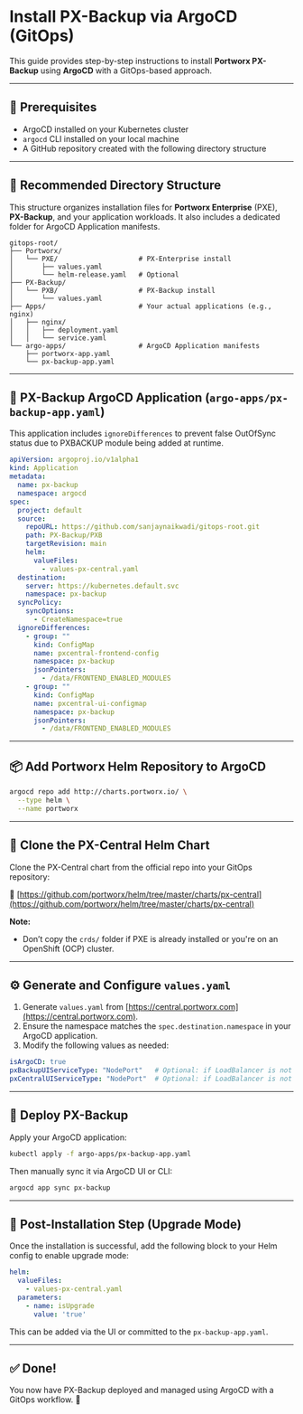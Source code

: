 # Install PX-Backup via ArgoCD (GitOps)

This guide provides step-by-step instructions to install **Portworx PX-Backup** using **ArgoCD** with a GitOps-based approach.

---

## 🧱 Prerequisites

- ArgoCD installed on your Kubernetes cluster
- `argocd` CLI installed on your local machine
- A GitHub repository created with the following directory structure

---

## 📁 Recommended Directory Structure

This structure organizes installation files for **Portworx Enterprise** (PXE), **PX-Backup**, and your application workloads. It also includes a dedicated folder for ArgoCD Application manifests.

```
gitops-root/
├── Portworx/
│   └── PXE/                    # PX-Enterprise install
│       ├── values.yaml
│       └── helm-release.yaml   # Optional
├── PX-Backup/
│   └── PXB/                    # PX-Backup install
│       └── values.yaml
├── Apps/                       # Your actual applications (e.g., nginx)
│   ├── nginx/
│   │   ├── deployment.yaml
│   │   └── service.yaml
└── argo-apps/                  # ArgoCD Application manifests
    ├── portworx-app.yaml
    └── px-backup-app.yaml
```

---

## 📄 PX-Backup ArgoCD Application (`argo-apps/px-backup-app.yaml`)

This application includes `ignoreDifferences` to prevent false OutOfSync status due to PXBACKUP module being added at runtime.

```yaml
apiVersion: argoproj.io/v1alpha1
kind: Application
metadata:
  name: px-backup
  namespace: argocd
spec:
  project: default
  source:
    repoURL: https://github.com/sanjaynaikwadi/gitops-root.git
    path: PX-Backup/PXB
    targetRevision: main
    helm:
      valueFiles:
        - values-px-central.yaml
  destination:
    server: https://kubernetes.default.svc
    namespace: px-backup
  syncPolicy:
    syncOptions:
      - CreateNamespace=true
  ignoreDifferences:
    - group: ""
      kind: ConfigMap
      name: pxcentral-frontend-config
      namespace: px-backup
      jsonPointers:
        - /data/FRONTEND_ENABLED_MODULES
    - group: ""
      kind: ConfigMap
      name: pxcentral-ui-configmap
      namespace: px-backup
      jsonPointers:
        - /data/FRONTEND_ENABLED_MODULES
```

---

## 📦 Add Portworx Helm Repository to ArgoCD

```bash
argocd repo add http://charts.portworx.io/ \
  --type helm \
  --name portworx
```

---

## 📅 Clone the PX-Central Helm Chart

Clone the PX-Central chart from the official repo into your GitOps repository:

📌 [https://github.com/portworx/helm/tree/master/charts/px-central](https://github.com/portworx/helm/tree/master/charts/px-central)

**Note:**  
- Don’t copy the `crds/` folder if PXE is already installed or you're on an OpenShift (OCP) cluster.

---

## ⚙️ Generate and Configure `values.yaml`

1. Generate `values.yaml` from [https://central.portworx.com](https://central.portworx.com).
2. Ensure the namespace matches the `spec.destination.namespace` in your ArgoCD application.
3. Modify the following values as needed:

```yaml
isArgoCD: true
pxBackupUIServiceType: "NodePort"   # Optional: if LoadBalancer is not available
pxCentralUIServiceType: "NodePort"  # Optional: if LoadBalancer is not available
```

---

## 🚀 Deploy PX-Backup

Apply your ArgoCD application:

```bash
kubectl apply -f argo-apps/px-backup-app.yaml
```

Then manually sync it via ArgoCD UI or CLI:

```bash
argocd app sync px-backup
```

---

## 🔁 Post-Installation Step (Upgrade Mode)

Once the installation is successful, add the following block to your Helm config to enable upgrade mode:

```yaml
helm:
  valueFiles:
    - values-px-central.yaml
  parameters:
    - name: isUpgrade
      value: 'true'
```

This can be added via the UI or committed to the `px-backup-app.yaml`.

---

## ✅ Done!

You now have PX-Backup deployed and managed using ArgoCD with a GitOps workflow. 🎉
